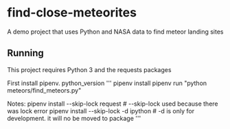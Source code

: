 # find-close-meteorites
A demo project that uses Python and NASA data to find meteor landing sites

## Running

This project requires Python 3 and the requests packages

First install pipenv. python_version
'''
pipenv install
pipenv run "python meteors/find_meteors.py"


Notes:
pipenv install --skip-lock request      # --skip-lock used because there was lock error
pipenv install --skip-lock -d ipython   # -d is only for development. it will no be moved to package
'''

